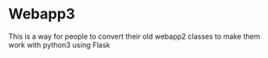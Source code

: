 # Webapp3
This is a way for people to convert their old webapp2 classes to make them work with python3 using Flask
